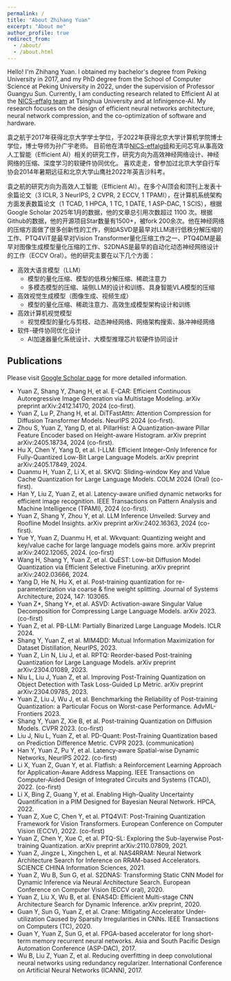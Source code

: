 ```yaml
---
permalink: /
title: "About Zhihang Yuan"
excerpt: "About me"
author_profile: true
redirect_from: 
  - /about/
  - /about.html
---
```


Hello! I'm Zhihang Yuan. 
I obtained my bachelor's degree from Peking University in 2017, and my PhD degree from the School of Computer Science at Peking University in 2022, under the supervision of Professor Guangyu Sun.
Currently, I am conducting research related to Efficient AI at the [NICS-effalg team](https://nics-effalg.com/) at Tsinghua University and at Infinigence-AI. My research focuses on the design of efficient neural networks architecture, neural network compression, and the co-optimization of software and hardware.

袁之航于2017年获得北京大学学士学位，于2022年获得北京大学计算机学院博士学位，博士导师为孙广宇老师。
目前他在清华[NICS-effalg组](https://nics-effalg.com/)和无问芯穹从事高效人工智能（Efficient AI）相关的研究工作，研究方向为高效神经网络设计、神经网络的压缩、深度学习的软硬件协同优化。
喜欢走走，曾参加过北京大学自行车协会2014年暑期远征和北京大学山鹰社2022年英吉沙科考。

袁之航的研究方向为高效人工智能（Efficient AI）。在多个AI顶会和顶刊上发表十余篇论文（3 ICLR, 3 NeurIPS, 2 CVPR, 2 ECCV, 1 TPAMI），在计算机系统架构方面发表数篇论文（1 TCAD, 1 HPCA, 1 TC, 1 DATE, 1 ASP-DAC, 1 SCIS），根据 Google Scholar 2025年1月的数据，他的文章总引用次数超过 1100 次。根据Github的数据，他的开源项目Star数量有1500+，被fork 200余次。他在神经网络的压缩方面做了很多创新性的工作，例如ASVD是最早对LLM进行低秩分解压缩的工作、PTQ4ViT是最早对Vision Transformer量化压缩工作之一、PTQ4DM是最早对图像生成模型量化压缩的工作、S2DNAS是最早的自动化动态神经网络设计的工作（ECCV Oral）。他的研究主要在以下几个方面：

-	高效大语言模型（LLM） 
	-	模型的量化压缩、模型的低秩分解压缩、稀疏注意力
	-	多模态模型的压缩、端侧LLM的设计和训练、具身智能VLA模型的压缩
-	高效视觉生成模型（图像生成、视频生成） 
	-	模型的量化压缩、稀疏注意力、高效生成模型架构设计和训练
-	高效计算机视觉模型
	-	视觉模型的量化与剪枝、动态神经网络、网络架构搜索、脉冲神经网络
-	软件-硬件协同优化设计
	-	AI加速器量化系统设计、大模型推理芯片软硬件协同设计


## Publications
Please visit [Google Scholar page](https://scholar.google.com/citations?user=iipYHLoAAAAJ) for more detailed information.

- Yuan Z, Shang Y, Zhang H, et al. E-CAR: Efficient Continuous Autoregressive Image Generation via Multistage Modeling. arXiv preprint arXiv:2412.14170, 2024 (co-first).
- Yuan Z, Lu P, Zhang H, et al. DiTFastAttn: Attention Compression for Diffusion Transformer Models. NeurIPS 2024 (co-first).
- Zhou S, Yuan Z, Yang D, et al. PillarHist: A Quantization-aware Pillar Feature Encoder based on Height-aware Histogram. arXiv preprint arXiv:2405.18734, 2024 (co-first).
- Hu X, Chen Y, Yang D, et al. I-LLM: Efficient Integer-Only Inference for Fully-Quantized Low-Bit Large Language Models. arXiv preprint arXiv:2405.17849, 2024.
- Duanmu H, Yuan Z, Li X, et al. SKVQ: Sliding-window Key and Value Cache Quantization for Large Language Models. COLM 2024 (Oral) (co-first).
- Han Y, Liu Z, Yuan Z, et al. Latency-aware unified dynamic networks for efficient image recognition. IEEE Transactions on Pattern Analysis and Machine Intelligence (TPAMI), 2024 (co-first).
- Yuan Z, Shang Y, Zhou Y, et al. LLM Inference Unveiled: Survey and Roofline Model Insights. arXiv preprint arXiv:2402.16363, 2024 (co-first).
- Yue Y, Yuan Z, Duanmu H, et al. Wkvquant: Quantizing weight and key/value cache for large language models gains more. arXiv preprint arXiv:2402.12065, 2024. (co-first)
- Wang H, Shang Y, Yuan Z, et al. QuEST: Low-bit Diffusion Model Quantization via Efficient Selective Finetuning. arXiv preprint arXiv:2402.03666, 2024.
- Yang D, He N, Hu X, et al. Post-training quantization for re-parameterization via coarse & fine weight splitting. Journal of Systems Architecture, 2024, 147: 103065.
- Yuan Z*, Shang Y*, et al. ASVD: Activation-aware Singular Value Decomposition for Compressing Large Language Models. arXiv 2023. (co-first)
- Yuan Z, et al. PB-LLM: Partially Binarized Large Language Models. ICLR 2024.
- Shang Y, Yuan Z, et al. MIM4DD: Mutual Information Maximization for Dataset Distillation, NeurIPS, 2023.
- Yuan Z, Lin N, Liu J, et al. RPTQ: Reorder-based Post-training Quantization for Large Language Models. arXiv preprint arXiv:2304.01089, 2023.
- Niu L, Liu J, Yuan Z, et al. Improving Post-Training Quantization on Object Detection with Task Loss-Guided Lp Metric. arXiv preprint arXiv:2304.09785, 2023.
- Yuan Z, Liu J, Wu J, et al. Benchmarking the Reliability of Post-training Quantization: a Particular Focus on Worst-case Performance. AdvML-Frontiers 2023.
- Shang Y, Yuan Z, Xie B, et al. Post-training Quantization on Diffusion Models. CVPR 2023. (co-first)
- Liu J, Niu L, Yuan Z, et al. PD-Quant: Post-Training Quantization based on Prediction Difference Metric. CVPR 2023. (communication)
- Han Y, Yuan Z, Pu Y, et al. Latency-aware Spatial-wise Dynamic Networks, NeurIPS 2022. (co-first)
- Li X, Yuan Z, Guan Y, et al. Flatfish: a Reinforcement Learning Approach for Application-Aware Address Mapping. IEEE Transactions on Computer-Aided Design of Integrated Circuits and Systems (TCAD), 2022. (co-first)
- Li X, Bing Z, Guang Y, et al. Enabling High-Quality Uncertainty Quantification in a PIM Designed for Bayesian Neural Network. HPCA, 2022.
- Yuan Z, Xue C, Chen Y, et al. PTQ4ViT: Post-Training Quantization Framework for Vision Transformers. European Conference on Computer Vision (ECCV), 2022. (co-first)
- Yuan Z, Chen Y, Xue C, et al. PTQ-SL: Exploring the Sub-layerwise Post-training Quantization. arXiv preprint arXiv:2110.07809, 2021.
- Yuan Z, Jingze L, Xingchen L, et al. NAS4RRAM: Neural Network Architecture Search for Inference on RRAM-based Accelerators. SCIENCE CHINA Information Sciences, 2021. 
- Yuan Z, Wu B, Sun G, et al. S2DNAS: Transforming Static CNN Model for Dynamic Inference via Neural Architecture Search. European Conference on Computer Vision (ECCV oral), 2020.
- Yuan Z, Liu X, Wu B, et al. ENAS4D: Efficient Multi-stage CNN Architecture Search for Dynamic Inference. arXiv preprint, 2020.
- Guan Y, Sun G, Yuan Z, et al. Crane: Mitigating Accelerator Under-utilization Caused by Sparsity Irregularities in CNNs. IEEE Transactions on Computers (TC), 2020.
- Guan Y, Yuan Z, Sun G, et al. FPGA-based accelerator for long short-term memory recurrent neural networks. Asia and South Pacific Design Automation Conference (ASP-DAC), 2017.
- Wu B, Liu Z, Yuan Z, et al. Reducing overfitting in deep convolutional neural networks using redundancy regularizer. International Conference on Artificial Neural Networks (ICANN), 2017.

